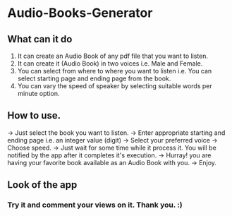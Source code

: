 # Audio-Books-Generator

## What can it do
1. It can create an Audio Book of any pdf file that you want to listen.
2. It can create it (Audio Book) in two voices i.e. Male and Female.
3. You can select from where to where you want to listen i.e. You can select starting page and ending page from the book.
4. You can vary the speed of speaker by selecting suitable words per minute option.

## How to use.
 -> Just select the book you want to listen.
 -> Enter appropriate starting and ending page i.e. an integer value (digit)
 -> Select your preferred voice
 -> Choose speed.
 -> Just wait for some time while it process it. You will be notified by the app after it completes it's execution.
 -> Hurray! you are having your favorite book available as an Audio Book with you.
 -> Enjoy.

## Look of the app







### Try it and comment your views on it. Thank you. :)
